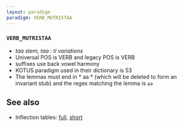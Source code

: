 ```yaml
---
layout: paradigm
paradigm: VERB_MUTRISTAA
---
```

### ` VERB_MUTRISTAA `

* _taa stem, taa : ti variations_
* Universal POS is VERB and legacy POS is VERB
* suffixes use back vowel harmony
* KOTUS paradigm used in their dictionary is 53
* The lemmas must end in * aa * (which will be deleted to form an invariant stub) and the regex matching the lemma is ` aa `

## See also

* Inflection tables: [full](gen/M/mutristaa.html), [short](gen/M/mutristaa_wikt.html)

